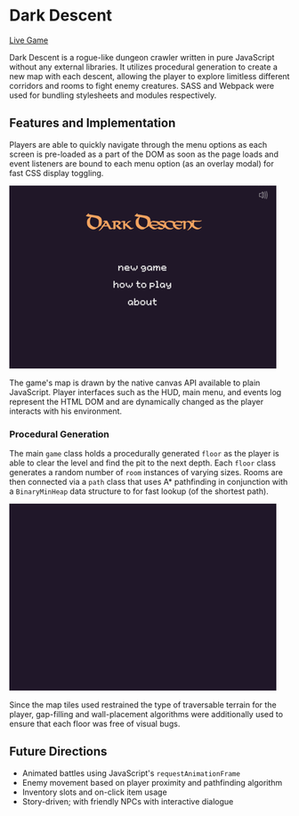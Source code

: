 # Dark Descent
[Live Game][dark-descent]

[dark-descent]: https://laed37.github.io/dark-descent/

Dark Descent is a rogue-like dungeon crawler written in pure JavaScript without any external libraries. It utilizes procedural generation to create a new map with each descent, allowing the player to explore limitless different corridors and rooms to fight enemy creatures. SASS and Webpack were used for bundling stylesheets and modules respectively.

## Features and Implementation

Players are able to quickly navigate through the menu options as each screen is pre-loaded as a part of the DOM as soon as the page loads and event listeners are bound to each menu option (as an overlay modal) for fast CSS display toggling.

![slideshow of entering the game](docs/screenshots/main_menu/tutorial.gif)

The game's map is drawn by the native canvas API available to plain JavaScript. Player interfaces such as the HUD, main menu, and events log represent the HTML DOM and are dynamically changed as the player interacts with his environment.

### Procedural Generation

The main `game` class holds a procedurally generated `floor` as the player is able to clear the level and find the pit to the next depth. Each `floor` class generates a random number of `room` instances of varying sizes. Rooms are then connected via a `path` class that uses A* pathfinding in conjunction with a `BinaryMinHeap` data structure to for fast lookup (of the shortest path).

![slideshow of map generation](docs/screenshots/map_slideshow.gif)

Since the map tiles used restrained the type of traversable terrain for the player, gap-filling and wall-placement algorithms were additionally used to ensure that each floor was free of visual bugs.

## Future Directions
- Animated battles using JavaScript's `requestAnimationFrame`
- Enemy movement based on player proximity and pathfinding algorithm
- Inventory slots and on-click item usage
- Story-driven; with friendly NPCs with interactive dialogue
